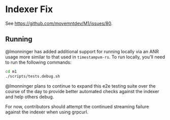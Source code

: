 # Indexer Fix
See https://github.com/movemntdev/M1/issues/80.

## Running
@lmonninger has added additional support for running locally via an ANR usage more similar to that used in `timestampvm-rs`. To run locally, you'll need to run the following commands:
```bash
cd m1
./scripts/tests.debug.sh
```

@lmonninger plans to continue to expand this e2e testing suite over the course of the day to provide better automated checks against the indexer and help others debug.

For now, contributors should attempt the continued streaming failure against the indexer when using grpcurl.